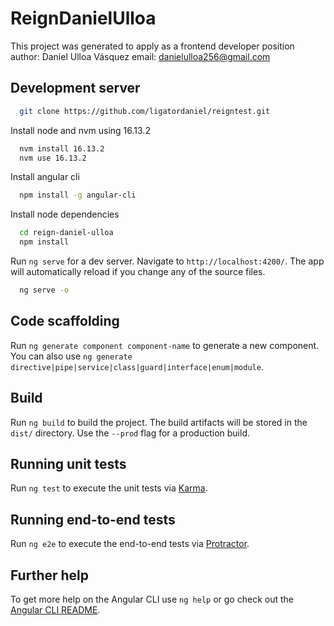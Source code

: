 # ReignDanielUlloa

This project was generated to apply as a frontend developer position
author: Daniel Ulloa Vásquez
email: danielulloa256@gmail.com

## Development server

```sh
  git clone https://github.com/ligatordaniel/reigntest.git
```

Install node and nvm using 16.13.2 
```sh
  nvm install 16.13.2 
  nvm use 16.13.2
```

Install angular cli
```sh
  npm install -g angular-cli
```

Install node dependencies

```sh
  cd reign-daniel-ulloa
  npm install
```

Run `ng serve` for a dev server. Navigate to `http://localhost:4200/`. The app will automatically reload if you change any of the source files.
```sh
  ng serve -o
```


## Code scaffolding

Run `ng generate component component-name` to generate a new component. You can also use `ng generate directive|pipe|service|class|guard|interface|enum|module`.

## Build

Run `ng build` to build the project. The build artifacts will be stored in the `dist/` directory. Use the `--prod` flag for a production build.

## Running unit tests

Run `ng test` to execute the unit tests via [Karma](https://karma-runner.github.io).

## Running end-to-end tests

Run `ng e2e` to execute the end-to-end tests via [Protractor](http://www.protractortest.org/).

## Further help

To get more help on the Angular CLI use `ng help` or go check out the [Angular CLI README](https://github.com/angular/angular-cli/blob/master/README.md).

